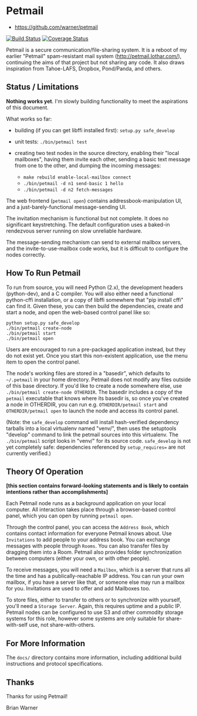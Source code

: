 Petmail
=======

* https://github.com/warner/petmail

[![Build Status](https://travis-ci.org/warner/petmail.png?branch=master)](https://travis-ci.org/warner/petmail)
[![Coverage Status](https://coveralls.io/repos/warner/petmail/badge.svg)](https://coveralls.io/r/warner/petmail)

Petmail is a secure communication/file-sharing system. It is a reboot of my
earlier "Petmail" spam-resistant mail system (http://petmail.lothar.com/),
continuing the aims of that project but not sharing any code. It also draws
inspiration from Tahoe-LAFS, Dropbox, Pond/Panda, and others.

## Status / Limitations

**Nothing works yet**. I'm slowly building functionality to meet the
aspirations of this document.

What works so far:

* building (if you can get libffi installed first): `setup.py safe_develop`
* unit tests: `./bin/petmail test`
* creating two test nodes in the source directory, enabling their "local
  mailboxes", having them invite each other, sending a basic text message
  from one to the other, and dumping the incoming messages:

  * `make rebuild enable-local-mailbox connect`
  * `./bin/petmail -d n1 send-basic 1 hello`
  * `./bin/petmail -d n2 fetch-messages`

The web frontend (`petmail open`) contains addressbook-manipulation UI, and a
just-barely-functional message-sending UI.

The invitation mechanism is functional but not complete. It does no
significant keystretching. The default configuration uses a baked-in
rendezvous server running on slow unreliable hardware.

The message-sending mechanism can send to external mailbox servers, and the
invite-to-use-mailbox code works, but it is difficult to configure the nodes
correctly.

## How To Run Petmail

To run from source, you will need Python (2.x), the development headers
(python-dev), and a C compiler. You will also either need a functional
python-cffi installation, or a copy of libffi somewhere that "pip install
cffi" can find it. Given these, you can then build the dependencies, create
and start a node, and open the web-based control panel like so:

```
python setup.py safe_develop
./bin/petmail create-node
./bin/petmail start
./bin/petmail open
```

Users are encouraged to run a pre-packaged application instead, but they do
not exist yet. Once you start this non-existent application, use the menu
item to open the control panel.

The node's working files are stored in a "basedir", which defaults to
`~/.petmail` in your home directory. Petmail does not modify any files
outside of this base directory. If you'd like to create a node somewhere
else, use `./bin/petmail create-node OTHERDIR`. The basedir includes a copy
of the `petmail` executable that knows where its basedir is, so once you've
created a node in OTHERDIR, you can run e.g. `OTHERDIR/petmail start` and
`OTHERDIR/petmail open` to launch the node and access its control panel.

(Note: the `safe_develop` command will install hash-verified dependency
tarballs into a local virtualenv named "venv/", then uses the setuptools
"develop" command to link the petmail sources into this virtualenv. The
`./bin/petmail` script looks in "venv/" for its source code. `safe_develop`
is not yet completely safe: dependencies referenced by `setup_requires=` are
not currently verified.)


## Theory Of Operation

**[this section contains forward-looking statements and is likely to contain
intentions rather than accomplishments]**

Each Petmail node runs as a background application on your local computer.
All interaction takes place through a browser-based control panel, which you
can open by running `petmail open`.

Through the control panel, you can access the `Address Book`, which contains
contact information for everyone Petmail knows about. Use `Invitations` to
add people to your address book. You can exchange messages with people
through `Rooms`. You can also transfer files by dragging them into a Room.
Petmail also provides folder synchronization between computers (either your
own, or with other people).

To receive messages, you will need a `Mailbox`, which is a server that runs
all the time and has a publically-reachable IP address. You can run your own
mailbox, if you have a server like that, or someone else may run a mailbox
for you. Invitations are used to offer and add Mailboxes too.

To store files, either to transfer to others or to synchronize with yourself,
you'll need a `Storage Server`. Again, this requires uptime and a public IP.
Petmail nodes can be configured to use S3 and other commodity storage systems
for this role, however some systems are only suitable for share-with-self
use, not share-with-others.

## For More Information

The `docs/` directory contains more information, including additional build
instructions and protocol specifications.

## Thanks

Thanks for using Petmail!

Brian Warner
